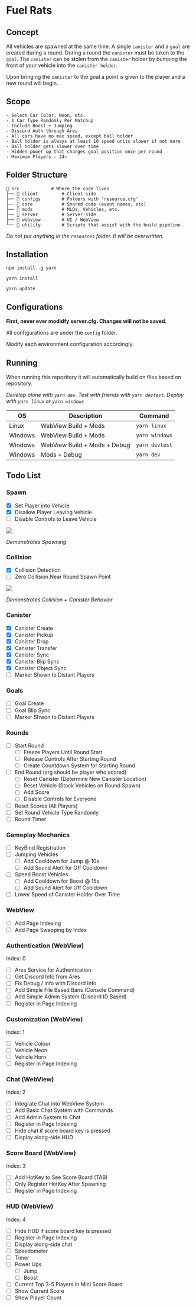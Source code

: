 # Fuel Rats

## Concept

All vehicles are spawned at the same time. A single `canister` and a `goal` are created during a round. During a round the `canister` must be taken to the `goal`. The `canister` can be stolen from the `canister` holder by bumping the front of your vehicle into the `canister holder`.

Upon bringing the `canister` to the goal a point is given to the player and a new round will begin.

## Scope

```
- Select Car Color, Neon, etc.
- 1 Car Type Randomly Per Matchup
- Include Boost + Jumping
- Discord Auth through Ares
- All cars have no max speed, except ball holder
- Ball holder is always at least 10 speed units slower if not more
- Ball holder gets slower over time
- Hidden power up that changes goal position once per round
- Maximum Players - 24~
```

## Folder Structure
```text
📂 src            # Where the code lives
├── 📂 client         # Client-side
├── 📂 configs        # Folders with 'resource.cfg'
├── 📂 core           # Shared code (event names, etc)
├── 📂 mods           # MLOs, Vehicles, etc.
├── 📂 server         # Server-side
├── 📂 webview        # UI / WebView
└── 📂 utility        # Scripts that assist with the build pipeline
```

_Do not put anything in the `resources` folder. It will be overwritten._

## Installation

```
npm install -g yarn
```

```
yarn install
```

```
yarn update
```

## Configurations

**First, never ever modidfy server.cfg. Changes will not be saved.**

All configurations are under the `config` folder.

Modify each environment configuration accordingly.

## Running

When running this repository it will automatically build on files based on repository.

_Develop alone with `yarn dev`. Test with friends with `yarn devtest`. Deploy with `yarn linux` or `yarn windows`_

| OS      | Description                  | Command        |
| ------- | ---------------------------- | -------------- |
| Linux   | WebView Build + Mods         | `yarn linux`   |
| Windows | WebView Build + Mods         | `yarn windows` |
| Windows | WebView Build + Mods + Debug | `yarn devtest` |
| Windows | Mods + Debug                 | `yarn dev`     |

## Todo List

### Spawn

- [x] Set Player into Vehicle
- [x] Disallow Player Leaving Vehicle
- [ ] Disable Controls to Leave Vehicle 

![](https://thumbs.gfycat.com/GrotesqueGrayGuineafowl-size_restricted.gif)

_Demonstrates Spawning_

### Collision

- [x] Collision Detection
- [ ] Zero Collision Near Round Spawn Point

![](https://thumbs.gfycat.com/HeavyIdealCrocodileskink-size_restricted.gif)

_Demonstrates Collision + Canister Behavior_

### Canister

- [x] Canister Create
- [x] Canister Pickup
- [x] Canister Drop
- [x] Canister Transfer
- [x] Canister Sync
- [x] Canister Blip Sync
- [x] Canister Object Sync
- [ ] Marker Shown to Distant Players

### Goals

- [ ] Goal Create
- [ ] Goal Blip Sync 
- [ ] Marker Shwon to Distant Players

### Rounds

- [ ] Start Round
  - [ ] Freeze Players Until Round Start
  - [ ] Release Controls After Starting Round
  - [ ] Create Countdown System for Starting Round
- [ ] End Round (arg should be player who scored)
  - [ ] Reset Canister (Determine New Canister Location)
  - [ ] Reset Vehicle (Stack Vehicles on Round Spawn)
  - [ ] Add Score
  - [ ] Disable Controls for Everyone
- [ ] Reset Scores (All Players)
- [ ] Set Round Vehicle Type Randomly
- [ ] Round Timer

### Gameplay Mechanics

- [ ] KeyBind Registration
- [ ] Jumping Vehicles
  - [ ] Add Cooldown for Jump @ 10s
  - [ ] Add Sound Alert for Off Cooldown
- [ ] Speed Boost Vehicles
  - [ ] Add Cooldown for Boost @ 15s
  - [ ] Add Sound Alert for Off Cooldown
- [ ] Lower Speed of Canister Holder Over Time

### WebView

- [ ] Add Page Indexing
- [ ] Add Page Swapping by Index

### Authentication (WebView)

Index: 0

- [ ] Ares Service for Authentication
- [ ] Get Discord Info from Ares
- [ ] Fix Debug / Info with Discord Info
- [ ] Add Simple File Based Bans (Console Command)
- [ ] Add Simple Admin System (Discord ID Based)
- [ ] Register in Page Indexing

### Customization (WebView)

Index: 1

- [ ] Vehicle Colour
- [ ] Vehicle Neon
- [ ] Vehicle Horn
- [ ] Register in Page Indexing

### Chat (WebView)

Index: 2

- [ ] Integrate Chat into WebView System
- [ ] Add Basic Chat System with Commands
- [ ] Add Admin System to Chat
- [ ] Register in Page Indexing
- [ ] Hide chat if score board key is pressed
- [ ] Display along-side HUD

### Score Board (WebView)

Index: 3

- [ ] Add HotKey to See Score Board (TAB)
- [ ] Only Register HotKey After Spawning
- [ ] Register in Page Indexing

### HUD (WebView)

Index: 4

- [ ] Hide HUD if score board key is pressed
- [ ] Register in Page Indexing
- [ ] Display along-side chat
- [ ] Speedometer
- [ ] Timer
- [ ] Power Ups
  - [ ] Jump
  - [ ] Boost
- [ ] Current Top 3-5 Players in Mini Score Board
- [ ] Show Current Score
- [ ] Show Player Count